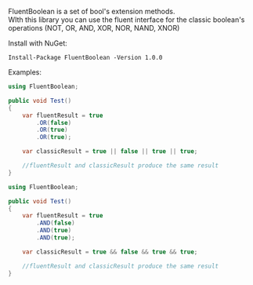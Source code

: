 FluentBoolean is a set of bool's extension methods.  
WIth this library you can use the fluent interface for the classic boolean's operations (NOT, OR, AND, XOR, NOR, NAND, XNOR)

Install with NuGet:
``` NuGet
Install-Package FluentBoolean -Version 1.0.0
```

Examples:
```C#
using FluentBoolean;

public void Test()
{
    var fluentResult = true
        .OR(false)
        .OR(true)
        .OR(true);

    var classicResult = true || false || true || true;

    //fluentResult and classicResult produce the same result
}
```
```C#
using FluentBoolean;

public void Test()
{
    var fluentResult = true
        .AND(false)
        .AND(true)
        .AND(true);

    var classicResult = true && false && true && true;

    //fluentResult and classicResult produce the same result
}
```
